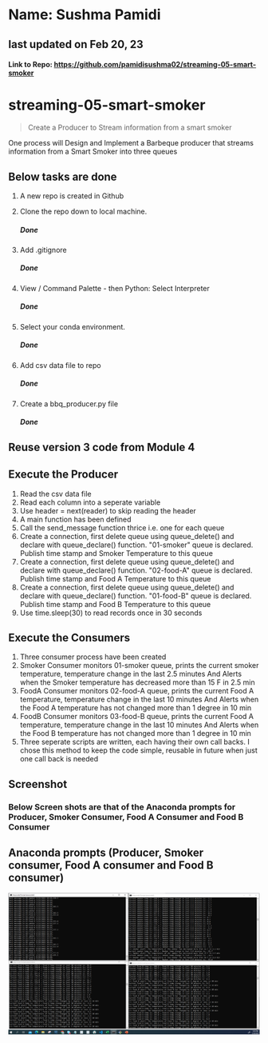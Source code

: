 # Name: Sushma Pamidi
## last updated on Feb 20, 23
#### Link to Repo: https://github.com/pamidisushma02/streaming-05-smart-smoker

# streaming-05-smart-smoker

> Create a Producer to Stream information from a smart smoker

One process will Design and Implement a Barbeque producer that streams information from a Smart Smoker into three queues 


## Below tasks are done

1. A new repo is created in Github 

2. Clone the repo down to local machine.
   ##### Done

3. Add .gitignore
   ##### Done

4. View / Command Palette - then Python: Select Interpreter
   ##### Done

5. Select your conda environment. 
   ##### Done

6. Add csv data file to repo 
   ##### Done

7. Create a bbq_producer.py file 
   ##### Done

## Reuse version 3 code from Module 4

## Execute the Producer

1. Read the csv data file
2. Read each column into a seperate variable
3. Use header = next(reader) to skip reading the header 
4. A main function has been defined
5. Call the send_message function thrice i.e. one for each queue 
6. Create a connection, first delete queue using queue_delete() and declare with queue_declare() function. "01-smoker" queue is declared. Publish time stamp and Smoker Temperature to this queue
7. Create a connection, first delete queue using queue_delete() and declare with queue_declare() function.  "02-food-A" queue is declared. Publish time stamp and Food A Temperature to this queue
8. Create a connection, first delete queue using queue_delete() and declare with queue_declare() function. "01-food-B" queue is declared. Publish time stamp and Food B Temperature to this queue
9. Use time.sleep(30) to read records once in 30 seconds

## Execute the Consumers

1. Three consumer process have been created 
2. Smoker Consumer monitors 01-smoker queue, prints the current smoker temperature, temperature change in the last 2.5 minutes
   And Alerts when the Smoker temperature has decreased more than 15 F in 2.5 min
3. FoodA Consumer monitors 02-food-A queue, prints the current Food A temperature, temperature change in the last 10 minutes
   And Alerts when the Food A temperature has not changed more than 1 degree in 10 min 
4. FoodB Consumer monitors 03-food-B queue, prints the current Food A temperature, temperature change in the last 10 minutes
   And Alerts when the Food B temperature has not changed more than 1 degree in 10 min 
5. Three seperate scripts are written, each having their own call backs. I chose this method to keep the code simple, reusable in future when just one call back is needed


## Screenshot

  ### Below Screen shots are that of the Anaconda prompts for Producer, Smoker Consumer, Food A Consumer and Food B Consumer 
 

## Anaconda prompts (Producer, Smoker consumer, Food A consumer and Food B consumer)
![Anaconda Prompts]( https://github.com/pamidisushma02/streaming-05-smart-smoker/blob/main/Consumers_Smoker%2C%20FoodA%2C%20FoodB.PNG "Console")


